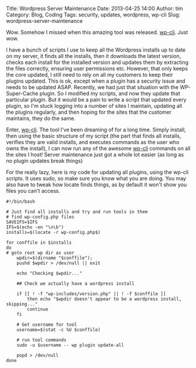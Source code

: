 Title: Wordpress Server Maintenance
Date: 2013-04-25 14:00
Author: tim
Category: Blog, Coding
Tags: security, updates, wordpress, wp-cli
Slug: wordpress-server-maintenance

Wow. Somehow I missed when this amazing tool was released. [wp-cli][].
Just wow.

I have a bunch of scripts I use to keep all the Wordpress installs up to
date on my server, it finds all the installs, then it downloads the
latest version, checks each install for the installed version and
updates them by extracting the files correctly, ensuring user
permissions etc. However, that only keeps the core updated, I still need
to rely on all my customers to keep their plugins updated. This is ok,
except when a plugin has a security issue and needs to be updated ASAP.
Recently, we had just that situation with the WP-Super-Cache plugin. So
I modified my scripts, and now they update that particular plugin. But
it would be a pain to write a script that updated every plugin, so I'm
stuck logging into a number of sites I maintain, updating all the
plugins regularly, and then hoping for the sites that the customer
maintains, they do the same.

Enter, [wp-cli][]. The tool I've been dreaming of for a long time.
Simply install, then using the basic structure of my script (the part
that finds all installs, verifies they are valid installs, and executes
commands as the user who owns the install), I can now run any of the
awesome [wp-cli][] commands on all the sites I host! Server maintenance
just got a whole lot easier (as long as no plugin updates break things)

For the really lazy, here is my code for updating all plugins, using the
wp-cli scripts. It uses sudo, so make sure you know what you are doing.
You may also have to tweak how locate finds things, as by default it
won't show you files you can't access.

~~~~ {lang="bash"}
#!/bin/bash

# Just find all installs and try and run tools in them
# find wp-config.php files
SAVEIFS=$IFS
IFS=$(echo -en "\n\b")
installs=$(locate -r wp-config.php$)

for conffile in $installs
do
# goto root wp dir as user
    wpdir=$(dirname "$conffile");
    pushd $wpdir > /dev/null || exit
    
    echo "Checking $wpdir..."
    
    ## Check we actually have a wordpress install
    
    if [[ ! -f "wp-includes/version.php" || ! -f $conffile ]]
        then echo "$wpdir doesn't appear to be a wordpress install, skipping..."
        continue
    fi
    
    # Get username for tool
    username=$(stat -c %U $conffile)
    
    # run tool commands
    sudo -u $username -- wp plugin update-all
    
    popd > /dev/null
done
~~~~

  [wp-cli]: http://wp-cli.org/ "wp-cli"
